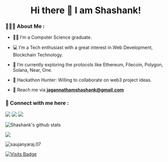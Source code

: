 <h1 align="center">Hi there 👋  I am Shashank!</h1>



<h3 align="left">👩🏻‍💻 About Me :</h3>

- 🙋‍♀️ I’m a Computer Science graduate.

- 💻 I’m a Tech enthusiast with a great interest in Web Development, Blockchain Technology.

- 🌱 I’m currently exploring the protocols like Ethereum, Filecoin, Polygon, Solana, Near, One.

- 🔭 Hackathon Hunter: Willing to collaborate on web3 project ideas.

- 📧 Reach me via **jagannathamshashank@gmail.com**


<h3 align="left">🤝 Connect with me here :</h3>  

[<img src="https://img.shields.io/badge/twitter-%231DA1F2.svg?&style=for-the-badge&logo=twitter&logoColor=white" target="_blank">](https://twitter.com/Shashanka2a)
[<img src="https://img.shields.io/badge/linkedin-%230077B5.svg?&style=for-the-badge&logo=linkedin&logoColor=white" target="_blank">](https://www.linkedin.com/in/shashank-jagannatham/) 
[<img src = "https://img.shields.io/badge/instagram-%23E4405F.svg?&style=for-the-badge&logo=instagram&logoColor=white" target="_blank">](https://www.instagram.com/shashank.a2a) 

![Shashank's github stats](https://github-readme-stats.vercel.app/api?username=shashanka2a&count_private=true&show_icons=true&theme=dark)

<img align="center" src="https://github-readme-streak-stats.herokuapp.com/?user=shashanka2a&theme=dark&hide_border=true"/>

<p><img align="center" src="https://github-readme-stats.vercel.app/api/top-langs?username=shashanka2a&show_icons=true&locale=en&layout=compact&theme=dark" alt="saujanyaraj.07" /></p>


</div>

[![Visits Badge](https://badges.pufler.dev/visits/shashanka2a/shashanka2a?style=for-the-badge)](https://github.com/shashanka2a/)
















